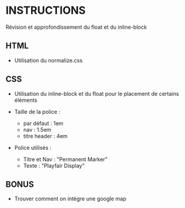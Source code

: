 # INSTRUCTIONS
Révision et approfondissement du float et du inline-block

## HTML
- Utilisation du normalize.css

## CSS
- Utilisation du inline-block et du float pour le placement de certains éléments
- Taille de la police :
    - par défaut : 1em
    - nav : 1.5em
    - titre header : 4em

- Police utilisés :
    - Titre et Nav : "Permanent Marker"
    - Texte : "Playfair Display"

## BONUS
- Trouver comment on intègre une google map
